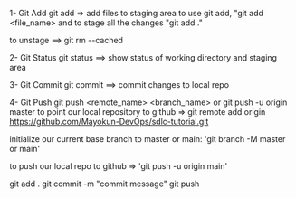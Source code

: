 1- Git Add
git add => add files to staging area
 to use git add, "git add <file_name> and to stage all the changes "git add ."
 
 to unstage ==> git rm --cached <file>

2- Git Status
 git status ==> show status of working directory and staging area

3- Git Commit 
 git commit ==> commit changes to local repo

4- Git Push
 git push <remote_name> <branch_name> or git push -u origin master
to point our local repository to github =>
 git remote add origin https://github.com/Mayokun-DevOps/sdlc-tutorial.git

 initialize our current base branch to master or main: 'git branch -M master or main'

 to push our local repo to github => 'git push -u origin main'

 git add .
 git commit -m "commit message"
 git push
 


